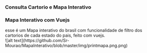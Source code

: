 <h3>
    Consulta Cartorio e Mapa Interativo
</h3>

<h3> Mapa Interativo com Vuejs </h3>
esse é um Mapa interativo do brasil com funcionalidade de filtro dos cartorios de cada estado do pais, feito com vuejs.
</br>
![alt text](https://github.com/Sr-Mourao/MapaInterativo/blob/master/img/printmapa.png.png)
